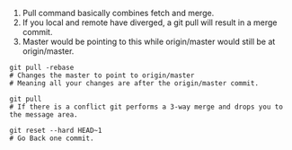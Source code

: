 1. Pull command basically combines fetch and merge.
2. If you local and remote have diverged, a git pull will result in a merge commit.
3. Master would be pointing to this while origin/master would still be at origin/master.
``` shell
git pull -rebase
# Changes the master to point to origin/master
# Meaning all your changes are after the origin/master commit.

git pull
# If there is a conflict git performs a 3-way merge and drops you to the message area.

git reset --hard HEAD~1
# Go Back one commit.
```